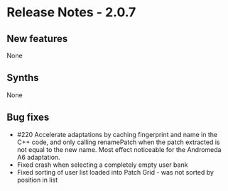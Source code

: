 # Release Notes - 2.0.7

## New features

None

## Synths

None

## Bug fixes

* \#220 Accelerate adaptations by caching fingerprint and name in the C++ code, and only calling renamePatch when the
  patch extracted is not equal to the new name.
  Most effect noticeable for the Andromeda A6 adaptation.
* Fixed crash when selecting a completely empty user bank
* Fixed sorting of user list loaded into Patch Grid - was not sorted by position in list
